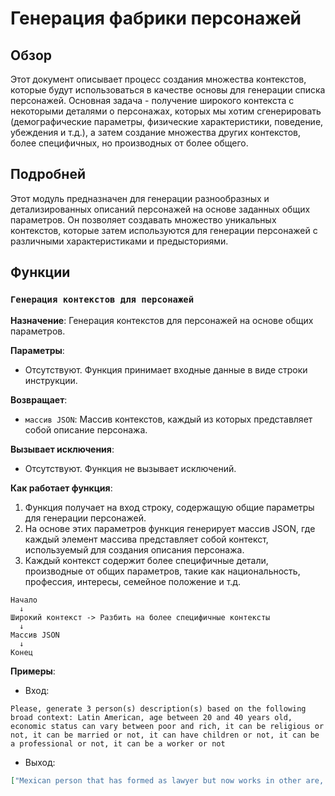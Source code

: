 # Генерация фабрики персонажей

## Обзор

Этот документ описывает процесс создания множества контекстов, которые будут использоваться в качестве основы для генерации списка персонажей. Основная задача - получение широкого контекста с некоторыми деталями о персонажах, которых мы хотим сгенерировать (демографические параметры, физические характеристики, поведение, убеждения и т.д.), а затем создание множества других контекстов, более специфичных, но производных от более общего.

## Подробней

Этот модуль предназначен для генерации разнообразных и детализированных описаний персонажей на основе заданных общих параметров. Он позволяет создавать множество уникальных контекстов, которые затем используются для генерации персонажей с различными характеристиками и предысториями.

## Функции

### `Генерация контекстов для персонажей`

**Назначение**:
Генерация контекстов для персонажей на основе общих параметров.

**Параметры**:
- Отсутствуют. Функция принимает входные данные в виде строки инструкции.

**Возвращает**:
- `массив JSON`: Массив контекстов, каждый из которых представляет собой описание персонажа.

**Вызывает исключения**:
- Отсутствуют. Функция не вызывает исключений.

**Как работает функция**:

1. Функция получает на вход строку, содержащую общие параметры для генерации персонажей.
2. На основе этих параметров функция генерирует массив JSON, где каждый элемент массива представляет собой контекст, используемый для создания описания персонажа.
3. Каждый контекст содержит более специфичные детали, производные от общих параметров, такие как национальность, профессия, интересы, семейное положение и т.д.

```
Начало
  ↓
Широкий контекст -> Разбить на более специфичные контексты
  ↓
Массив JSON
  ↓
Конец
```

**Примеры**:

- Вход:

```
Please, generate 3 person(s) description(s) based on the following broad context: Latin American, age between 20 and 40 years old, economic status can vary between poor and rich, it can be religious or not, it can be married or not, it can have children or not, it can be a professional or not, it can be a worker or not
```

- Выход:

```json
["Mexican person that has formed as lawyer but now works in other are, is single, like sports and movies", "Create a Brazilian person that is a doctor, like pets and the nature and love heavy metal.", "Create a Colombian person that is a lawyer, like to read and drink coffee and is married with 2 children."]
